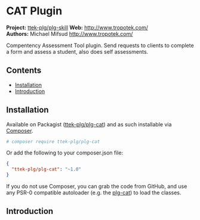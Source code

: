 # CAT Plugin

__Project:__ [ttek-plg/plg-skill](http://packagist.org/packages/ttek-plg/plg-cat)
__Web:__ <http://www.tropotek.com/>  
__Authors:__ Michael Mifsud <http://www.tropotek.com/>  
  
Compentency Assessment Tool plugin. Send requests to clients to complete a form and assess a student, also does self assessments.

## Contents

- [Installation](#installation)
- [Introduction](#introduction)



## Installation

Available on Packagist ([ttek-plg/plg-cat](http://packagist.org/packages/ttek-plg/plg-cat))
and as such installable via [Composer](http://getcomposer.org/).

```bash
# composer require ttek-plg/plg-cat
```

Or add the following to your composer.json file:

```json
{
  "ttek-plg/plg-cat": "~1.0"
}
```

If you do not use Composer, you can grab the code from GitHub, and use any
PSR-0 compatible autoloader (e.g. the [plg-cat](https://github.com/tropotek/plg-cat))
to load the classes.

## Introduction





  
  